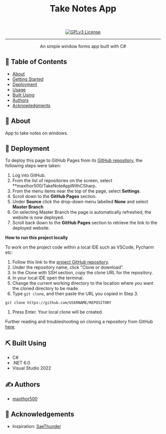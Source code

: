 <div align="center">
    <h1>Take Notes App</h1>
</div>
<br>
<div align="center">

[![GPLv3 License](https://img.shields.io/badge/License-GPL%20v3-yellow.svg)](https://opensource.org/licenses/)


</div>

---

<p align="center"> An simple window forms app built with C#
    <br> 
</p>

## 📝 Table of Contents

- [About](#about)
- [Getting Started](#getting_started)
- [Deployment](#deployment)
- [Usage](#usage)
- [Built Using](#built_using)
- [Authors](#authors)
- [Acknowledgments](#acknowledgement)

## 🧐 About <a name = "about"></a>

App to take notes on windows.


## 🚀 Deployment <a name = "deployment"></a>

To deploy this page to GitHub Pages from its [GitHub repository](https://github.com/maxthor500/TakeNoteAppWithCSharp), the following steps were taken:

1. Log into GitHub.
2. From the list of repositories on the screen, select **maxthor500/TakeNoteAppWithCSharp.
3. From the menu items near the top of the page, select **Settings**.
4. Scroll down to the **GitHub Pages** section.
5. Under **Source** click the drop-down menu labelled **None** and select **Master Branch**
6. On selecting Master Branch the page is automatically refreshed, the website is now deployed.
7. Scroll back down to the **GitHub Pages** section to retrieve the link to the deployed website.

**How to run this project locally**

To work on the project code within a local IDE such as VSCode, Pycharm etc:

1. Follow this link to the [project GitHub repository](https://github.com/maxthor500/TakeNoteAppWithCSharp).
2. Under the repository name, click "Clone or download".
3. In the Clone with SSH section, copy the clone URL for the repository.
4. In your local IDE open the terminal.
5. Change the current working directory to the location where you want the cloned directory to be made.
6. Type `git clone`, and then paste the URL you copied in Step 3.

```
git clone https://github.com/USERNAME/REPOSITORY
```

1. Press Enter. Your local clone will be created.

Further reading and troubleshooting on cloning a repository from GitHub [here](https://help.github.com/en/articles/cloning-a-repository).

## ⛏️ Built Using <a name = "built_using"></a>

- C#
- .NET 6.0
- Visual Studio 2022

## ✍️ Authors <a name = "authors"></a>

- [maxthor500](https://github.com/maxthor500/)

## 🎉 Acknowledgements <a name = "acknowledgement"></a>

- Inspiration: [SaeThunder](https://www.youtube.com/watch?v=8vAx0kObdps)
